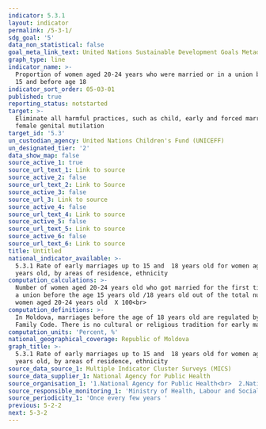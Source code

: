 ```yaml
---
indicator: 5.3.1
layout: indicator
permalink: /5-3-1/
sdg_goal: '5'
data_non_statistical: false
goal_meta_link_text: United Nations Sustainable Development Goals Metadata (PDF 207 KB)
graph_type: line
indicator_name: >-
  Proportion of women aged 20-24 years who were married or in a union before age
  15 and before age 18
indicator_sort_order: 05-03-01
published: true
reporting_status: notstarted
target: >-
  Eliminate all harmful practices, such as child, early and forced marriage and
  female genital mutilation
target_id: '5.3'
un_custodian_agency: United Nations Children's Fund (UNICEFF)
un_designated_tier: '2'
data_show_map: false
source_active_1: true
source_url_text_1: Link to source
source_active_2: false
source_url_text_2: Link to Source
source_active_3: false
source_url_3: Link to source
source_active_4: false
source_url_text_4: Link to source
source_active_5: false
source_url_text_5: Link to source
source_active_6: false
source_url_text_6: Link to source
title: Untitled
national_indicator_available: >-
  5.3.1 Rate of early marriages up to 15 and  18 years old for women aged 20-24
  years old, by areas of residence, ethnicity
computation_calculations: >-
  Number of women aged 20-24 years old who got married for the first time or in
  a union before the age 15 years old /18 years old out of the total number of
  women aged 20-24 years old  X 100<br>
computation_definitions: >-
  In Moldova, marriages before the age of 18 years old are regulated by the
  Family Code. There is no cultural or religious tradition for early marriages.
computation_units: 'Percent, %'
national_geographical_coverage: Republic of Moldova
graph_title: >-
  5.3.1 Rate of early marriages up to 15 and  18 years old for women aged 20-24
  years old, by areas of residence, ethnicity 
source_data_source_1: Multiple Indicator Cluster Surveys (MICS)
source_data_supplier_1: National Agency for Public Health
source_organisation_1: '1.National Agency for Public Health<br>  2.National Bureau of Statistics '
source_responsible_monitoring_1: 'Ministry of Health, Labour and Social Protection'
source_periodicity_1: 'Once every few years '
previous: 5-2-2
next: 5-3-2
---
```

